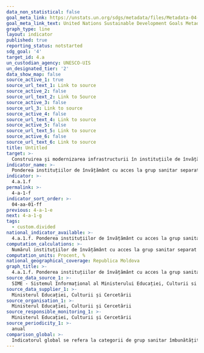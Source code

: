 ```yaml
---
data_non_statistical: false
goal_meta_link: https://unstats.un.org/sdgs/metadata/files/Metadata-04-0A-01.pdf
goal_meta_link_text: United Nations Sustainable Development Goals Metadata (pdf 210kB)
graph_type: line
layout: indicator
published: true
reporting_status: notstarted
sdg_goal: '4'
target_id: 4.a
un_custodian_agency: UNESCO-UIS
un_designated_tier: '2'
data_show_map: false
source_active_1: true
source_url_text_1: Link to source
source_active_2: false
source_url_text_2: Link to Source
source_active_3: false
source_url_3: Link to source
source_active_4: false
source_url_text_4: Link to source
source_active_5: false
source_url_text_5: Link to source
source_active_6: false
source_url_text_6: Link to source
title: Untitled
target: >-
  Construirea și modernizarea infrastructurii în instituțiile de învățământ  astfel încât să corespundă necesităților copiilor, fetelor și băieților și persoanelor cu dizabilități și oferirea unui mediu de învățământ sigur, non-violent și incluziv pentru toți
indicator_name: >-
  Ponderea instituțiilor de învățământ cu acces la grup sanitar separat pentru fete și băieți
indicator: >-
  4.a.1.f
permalink: >-
  4-a-1-f
indicator_sort_order: >-
  04-aa-01-ff
previous: 4-a-1-e
next: 4-a-1-g
tags:
  - custom.divided
national_indicator_available: >-
  4.a.1.f. Ponderea instituțiilor de învățământ cu acces la grup sanitar separat pentru fete și băieți
computation_calculations: >-
  Numărul instituțiilor de învățământ cu acces la grup sanitar separat pentru fete și băieți raportat la numărul total de instituții de învățământ general
computation_units: Procent, %
national_geographical_coverage: Republica Moldova
graph_title: >-
  4.a.1.f. Ponderea instituțiilor de învățământ cu acces la grup sanitar separat pentru fete și băieți
source_data_source_1: >-
  SIME - Sistemul Informațional al Ministerului Educației, Culturii si Cercetării
source_data_supplier_1: >-
  Ministerul Educației, Culturii și Cercetării
source_organisation_1: >-
  Ministerul Educației, Culturii și Cercetării
source_responsible_monitoring_1: >-
  Ministerul Educației, Culturii și Cercetării
source_periodicity_1: >-
  anual
comparison_global: >-
  Indicatorul global se refera la categorii de grup sanitar îmbunătățit (MDG ‘improved’ categories). In privința indicatorului național nu este clara situația.
---
```

